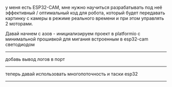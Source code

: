 у меня есть ESP32-CAM, мне нужно научиться разрабатывать под неё эффективный / оптимальный код для робота, который будет передавать картинку с камеры в режиме реального времени и при этом управлять 2 моторами.

Давай начнем с азов - инициализируем проект в platformio с  минимальной прошивкой для мигания встроенным в esp32-cam светодиодом

---

добавь вывод логов в порт

---

теперь давай использовать многопоточность и таски esp32

---

